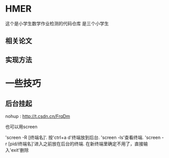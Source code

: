 # HMER
这个是小学生数学作业检测的代码仓库
是三个小学生


## 相关论文


## 实现方法

# 一些技巧
## 后台挂起
   nohup : http://t.csdn.cn/FrqDm
   
   也可以用screen
   
   'screen -R [终端名]'. 
   按'ctrl+a d'终端放到后台. 
   'screen -ls'查看终端. 
   'screen -r [pid/终端名]'进入之前放在后台的终端.
   在新终端里确定不用了，直接输入'exit'删除
 
